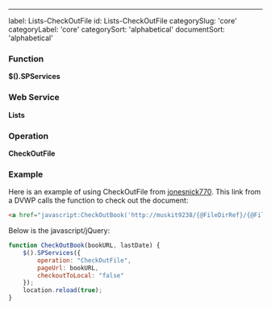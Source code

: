 ---
label: Lists-CheckOutFile
id: Lists-CheckOutFile
categorySlug: 'core'
categoryLabel: 'core'
categorySort: 'alphabetical'
documentSort: 'alphabetical'

### Function

**$().SPServices**

### Web Service

**Lists**

### Operation

**CheckOutFile**

### Example

Here is an example of using CheckOutFile from [jonesnick770](http://www.codeplex.com/site/users/view/jonesnick770). This link from a DVWP calls the function to check out the document:
```html
<a href="javascript:CheckOutBook('http://muskit9238/{@FileDirRef}/{@FileLeafRef}', '{@Modified}');"><b>Request Book</b></a>
```
Below is the javascript/jQuery:

```javascript
function CheckOutBook(bookURL, lastDate) {
    $().SPServices({
        operation: "CheckOutFile",
        pageUrl: bookURL,
        checkoutToLocal: "false"
    });
    location.reload(true);
}
```